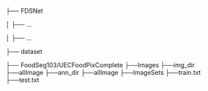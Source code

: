 ├── FDSNet

│  ├── ...

│  ├── ...

├── dataset

   ├── FoodSeg103/UECFoodPixComplete
      ├──Images
          ├──img_dir
              ├──allImage
          ├──ann_dir
              ├──allImage
      ├──ImageSets
          ├──train.txt
          ├──test.txt
